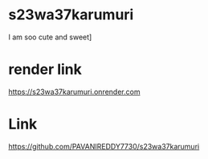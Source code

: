 # s23wa37karumuri
I am soo cute and sweet]

# render link
https://s23wa37karumuri.onrender.com
# Link
https://github.com/PAVANIREDDY7730/s23wa37karumuri
